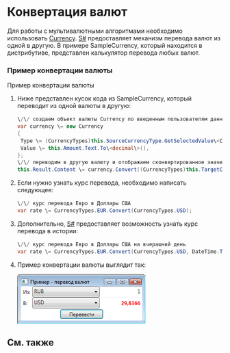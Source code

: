 # Конвертация валют

Для работы с мультивалютными алгоритмами необходимо использовать [Currency](../api/StockSharp.Messages.Currency.html). [S\#](StockSharpAbout.md) предоставляет механизм перевода валют из одной в другую. В примере SampleCurrency, который находится в дистрибутиве, представлен калькулятор перевода любых валют.

### Пример конвертации валюты

Пример конвертации валюты

1. Ниже представлен кусок кода из SampleCurrency, который переводит из одной валюты в другую: 

   ```cs
   \/\/ создаем объект валюты Currency по введенным пользователям данным
   var currency \= new Currency
   {
   	Type \= (CurrencyTypes)this.SourceCurrencyType.GetSelectedValue\<CurrencyTypes\>(),
   	Value \= this.Amount.Text.To\<decimal\>(),
   };
   \/\/ переводим в другую валюту и отображаем сконвертированное значение
   this.Result.Content \= currency.Convert((CurrencyTypes)this.TargetCurrencyType.GetSelectedValue\<CurrencyTypes\>()).Value;
   ```
2. Если нужно узнать курс перевода, необходимо написать следующее: 

   ```cs
   \/\/ курс перевода Евро в Доллары США
   var rate \= CurrencyTypes.EUR.Convert(CurrencyTypes.USD);
   ```
3. Дополнительно, [S\#](StockSharpAbout.md) предоставляет возможность узнать курс перевода в истории: 

   ```cs
   \/\/ курс перевода Евро в Доллары США на вчерашний день
   var rate \= CurrencyTypes.EUR.Convert(CurrencyTypes.USD, DateTime.Today \- TimeSpan.FromDays(1));
   ```
4. Пример конвертации валюты выглядит так: 

   ![samplecurrency](../images/sample_currency.png)

## См. также
